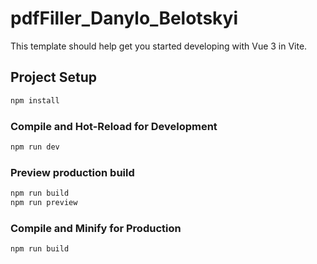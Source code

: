 # pdfFiller_Danylo_Belotskyi

This template should help get you started developing with Vue 3 in Vite.

## Project Setup

```sh
npm install
```

### Compile and Hot-Reload for Development

```sh
npm run dev
```

### Preview production build

```sh
npm run build
npm run preview
```

### Compile and Minify for Production

```sh
npm run build
```
